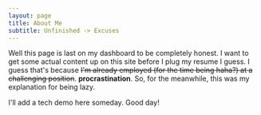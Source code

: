 ```yaml
---
layout: page
title: About Me 
subtitle: Unfinished -> Excuses
---
```



Well this page is last on my dashboard to be completely honest. I want to get some 
actual content up on this site before I plug my resume I guess. I guess that's 
because ~~I'm already employed \(for the time being haha?\) at a challenging position~~. **procrastination**.
So, for the meanwhile, this was my explanation for being lazy.


I'll add a tech demo here someday. Good day!